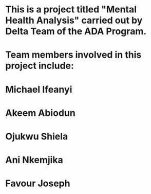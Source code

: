 # This is a project titled "Mental Health Analysis" carried out by Delta Team of the ADA Program.
# Team members involved in this project include:
# Michael Ifeanyi
# Akeem Abiodun
# Ojukwu Shiela
# Ani Nkemjika
# Favour Joseph
